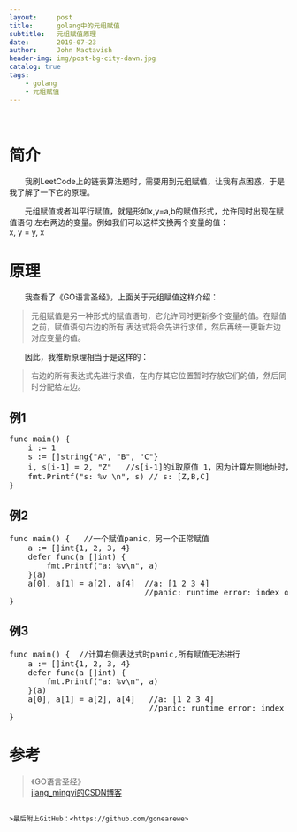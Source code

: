```yaml
---
layout:     post
title:      golang中的元组赋值
subtitle:   元组赋值原理
date:       2019-07-23
author:     John Mactavish
header-img: img/post-bg-city-dawn.jpg
catalog: true
tags:
    - golang
    - 元组赋值
---
```


&emsp; 
# 简介
&emsp;&emsp;我刷LeetCode上的链表算法题时，需要用到元组赋值，让我有点困惑，于是我了解了一下它的原理。   

&emsp;&emsp;元组赋值或者叫平行赋值，就是形如x,y=a,b的赋值形式，允许同时出现在赋值语句
左右两边的变量。例如我们可以这样交换两个变量的值：    
x, y = y, x

# 原理
&emsp;&emsp;我查看了《GO语言圣经》，上面关于元组赋值这样介绍：   
>元组赋值是另一种形式的赋值语句，它允许同时更新多个变量的值。在赋值之前，赋值语句右边的所有
>表达式将会先进行求值，然后再统一更新左边对应变量的值。   

&emsp;&emsp;因此，我推断原理相当于是这样的：   
>右边的所有表达式先进行求值，在内存其它位置暂时存放它们的值，然后同时分配给左边。

## 例1
<pre>
func main() {
    i := 1
    s := []string{"A", "B", "C"}
    i, s[i-1] = 2, "Z"   //s[i-1]的i取原值 1，因为计算左侧地址时，同时赋值还未进行
    fmt.Printf("s: %v \n", s) // s: [Z,B,C] 
}
</pre>

## 例2
<pre>
func main() {   //一个赋值panic，另一个正常赋值
    a := []int{1, 2, 3, 4}
    defer func(a []int) {
        fmt.Printf("a: %v\n", a)
    }(a)
    a[0], a[1] = a[2], a[4]  //a: [1 2 3 4]
                             //panic: runtime error: index out of range
}
</pre>

## 例3
<pre>
func main() {  //计算右侧表达式时panic,所有赋值无法进行
    a := []int{1, 2, 3, 4}
    defer func(a []int) {
        fmt.Printf("a: %v\n", a)
    }(a)
    a[0], a[1] = a[2], a[4]   //a: [1 2 3 4]
                              //panic: runtime error: index out of range
}
</pre>
# 参考
>《GO语言圣经》    
>[jiang_mingyi的CSDN博客](https://blog.csdn.net/jiang_mingyi/article/details/81811217)
```

>最后附上GitHub：<https://github.com/gonearewe>